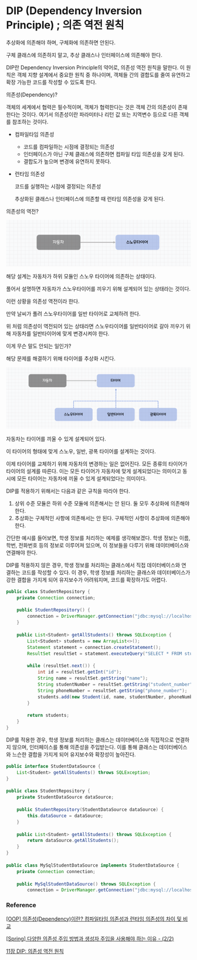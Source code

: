 # DIP (Dependency Inversion Principle) ; 의존 역전 원칙
추상화에 의존해야 하며, 구체화에 의존하면 안된다.

구체 클래스에 의존하지 말고, 추상 클래스나 인터페이스에 의존해야 한다.

DIP란 Dependency Inversion Principle의 약어로, 의존성 역전 원칙을 말한다. 이 원칙은 객체 지향 설계에서 중요한 원칙 중 하나이며, 객체들 간의 결합도를 줄여 유연하고 확장 가능한 코드를 작성할 수 있도록 한다.

의존성(Dependency)?

객체의 세계에서 협력은 필수적이며, 객체가 협력한다는 것은 객체 간의 의존성이 존재한다는 것이다. 여기서 의존성이란 파라미터나 리턴 값 또는 지역변수 등으로 다른 객체를 참조하는 것이다.

- 컴파일타임 의존성
    - 코드를 컴파일하는 시점에 결정되는 의존성
    - 인터페이스가 아닌 구체 클래스에 의존하면 컴파일 타임 의존성을 갖게 된다.
    - 결합도가 높으며 변경에 유연하지 못하다.
- 런타임 의존성

  코드를 실행하는 시점에 결정되는 의존성

  추상화된 클래스나 인터페이스에 의존할 때 런타임 의존성을 갖게 된다.


의존성의 역전?

![Untitled](Untitled.png)

해당 설계는 자동차가 하위 모듈인 스노우 타이어에 의존하는 상태이다.

풀어서 설명하면 자동차가 스노우타이어를 끼우기 위해 설계되어 있는 상태라는 것이다.

이런 상황을 의존성 역전이라 한다.

만약 날씨가 풀려 스노우타이어를 일반 타이어로 교체하려 한다.

위 처럼 의존성이 역전되어 있는 상태라면 스노우타이어를 일반타이어로 갈아 끼우기 위해 자동차를 일반타이어에 맞게 변경시켜야 한다.

이게 무슨 말도 안되는 일인가?

해당 문제를 해결하기 위해 타이어를 추상화 시킨다.

![Untitled](Untitled2.png)

자동차는 타이어를 끼울 수 있게 설계되어 있다.

이 타이어의 형태에 맞게 스노우, 일반, 광폭 타이어를 설계하는 것이다.

이제 타이어를 교체하기 위해 자동차의 변경하는 일은 없어진다. 모든 종류의 타이어가 타이어의 설계를 따른다. 이는 모든 타이어가 자동차에 맞게 설계되었다는 의미이고 동시에 모든 타이어는 자동차에 끼울 수 있게 설계되었다는 의미이다.

DIP를 적용하기 위해서는 다음과 같은 규칙을 따라야 한다.

1. 상위 수준 모듈은 하위 수준 모듈에 의존해서는 안 된다. 둘 모두 추상화에 의존해야 한다.
2. 추상화는 구체적인 사항에 의존해서는 안 된다. 구체적인 사항이 추상화에 의존해야 한다.

간단한 예시를 들어보면, 학생 정보를 처리하는 예제를 생각해보겠다. 학생 정보는 이름, 학번, 전화번호 등의 정보로 이루어져 있으며, 이 정보들을 다루기 위해 데이터베이스와 연결해야 한다.

DIP를 적용하지 않은 경우, 학생 정보를 처리하는 클래스에서 직접 데이터베이스와 연결하는 코드를 작성할 수 있다. 이 경우, 학생 정보를 처리하는 클래스와 데이터베이스가 강한 결합을 가지게 되어 유지보수가 어려워지며, 코드를 확장하기도 어렵다.

```java
public class StudentRepository {
    private Connection connection;

    public StudentRepository() {
        connection = DriverManager.getConnection("jdbc:mysql://localhost:3306/student", "root", "password");
    }

    public List<Student> getAllStudents() throws SQLException {
        List<Student> students = new ArrayList<>();
        Statement statement = connection.createStatement();
        ResultSet resultSet = statement.executeQuery("SELECT * FROM students");

        while (resultSet.next()) {
            int id = resultSet.getInt("id");
            String name = resultSet.getString("name");
            String studentNumber = resultSet.getString("student_number");
            String phoneNumber = resultSet.getString("phone_number");
            students.add(new Student(id, name, studentNumber, phoneNumber));
        }

        return students;
    }
}

```

DIP를 적용한 경우, 학생 정보를 처리하는 클래스는 데이터베이스와 직접적으로 연결하지 않으며, 인터페이스를 통해 의존성을 주입받는다. 이를 통해 클래스는 데이터베이스와 느슨한 결합을 가지게 되어 유지보수와 확장성이 높아진다.

```java
public interface StudentDataSource {
    List<Student> getAllStudents() throws SQLException;
}

public class StudentRepository {
    private StudentDataSource dataSource;

    public StudentRepository(StudentDataSource dataSource) {
        this.dataSource = dataSource;
    }

    public List<Student> getAllStudents() throws SQLException {
        return dataSource.getAllStudents();
    }
}

public class MySqlStudentDataSource implements StudentDataSource {
    private Connection connection;

    public MySqlStudentDataSource() throws SQLException {
        connection = DriverManager.getConnection("jdbc:mysql://localhost:3306
```

### Reference

[[OOP] 의존성(Dependency)이란? 컴파일타임 의존성과 런타임 의존성의 차이 및 비교](https://mangkyu.tistory.com/226)

[[Spring] 다양한 의존성 주입 방법과 생성자 주입을 사용해야 하는 이유 - (2/2)](https://mangkyu.tistory.com/125)

[11장 DIP: 의존성 역전 원칙](https://wikidocs.net/167372)